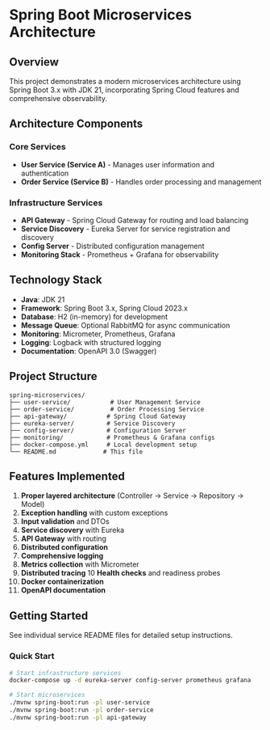 # Spring Boot Microservices Architecture

## Overview

This project demonstrates a modern microservices architecture using Spring Boot 3.x with JDK 21, incorporating Spring Cloud features and comprehensive observability.

## Architecture Components

### Core Services
- **User Service (Service A)** - Manages user information and authentication
- **Order Service (Service B)** - Handles order processing and management

### Infrastructure Services
- **API Gateway** - Spring Cloud Gateway for routing and load balancing
- **Service Discovery** - Eureka Server for service registration and discovery
- **Config Server** - Distributed configuration management
- **Monitoring Stack** - Prometheus + Grafana for observability

## Technology Stack

- **Java**: JDK 21
- **Framework**: Spring Boot 3.x, Spring Cloud 2023.x
- **Database**: H2 (in-memory) for development
- **Message Queue**: Optional RabbitMQ for async communication
- **Monitoring**: Micrometer, Prometheus, Grafana
- **Logging**: Logback with structured logging
- **Documentation**: OpenAPI 3.0 (Swagger)

## Project Structure
```
spring-microservices/
├── user-service/           # User Management Service
├── order-service/          # Order Processing Service
├── api-gateway/           # Spring Cloud Gateway
├── eureka-server/         # Service Discovery
├── config-server/         # Configuration Server
├── monitoring/            # Prometheus & Grafana configs
├── docker-compose.yml     # Local development setup
└── README.md             # This file
```

## Features Implemented

1. **Proper layered architecture** (Controller → Service → Repository -> Model)
2. **Exception handling** with custom exceptions
3. **Input validation** and DTOs
4. **Service discovery** with Eureka
5. **API Gateway** with routing
6. **Distributed configuration**
7. **Comprehensive logging**
8. **Metrics collection** with Micrometer
9. **Distributed tracing**
10 **Health checks** and readiness probes
11. **Docker containerization**
12. **OpenAPI documentation**

## Getting Started

See individual service README files for detailed setup instructions.

### Quick Start
```bash
# Start infrastructure services
docker-compose up -d eureka-server config-server prometheus grafana

# Start microservices
./mvnw spring-boot:run -pl user-service
./mvnw spring-boot:run -pl order-service
./mvnw spring-boot:run -pl api-gateway
```
